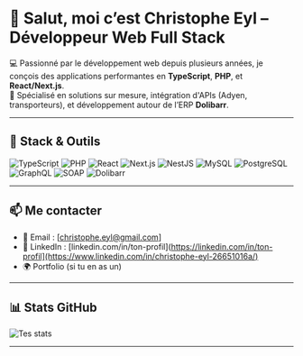 # 👋 Salut, moi c’est Christophe Eyl – Développeur Web Full Stack

💻 Passionné par le développement web depuis plusieurs années, je conçois des applications performantes en **TypeScript**, **PHP**, et **React/Next.js**.  
🎯 Spécialisé en solutions sur mesure, intégration d'APIs (Adyen, transporteurs), et développement autour de l’ERP **Dolibarr**.

---

## 🧰 Stack & Outils

![TypeScript](https://img.shields.io/badge/-TypeScript-3178C6?logo=typescript&logoColor=white)
![PHP](https://img.shields.io/badge/-PHP-777BB4?logo=php&logoColor=white)
![React](https://img.shields.io/badge/-React-61DAFB?logo=react&logoColor=black)
![Next.js](https://img.shields.io/badge/-Next.js-000?logo=next.js)
![NestJS](https://img.shields.io/badge/-NestJS-E0234E?logo=nestjs&logoColor=white)
![MySQL](https://img.shields.io/badge/-MySQL-4479A1?logo=mysql&logoColor=white)
![PostgreSQL](https://img.shields.io/badge/-PostgreSQL-336791?logo=postgresql&logoColor=white)
![GraphQL](https://img.shields.io/badge/-GraphQL-E10098?logo=graphql&logoColor=white)
![SOAP](https://img.shields.io/badge/-SOAP-0A0A0A?style=flat&logoColor=white)
![Dolibarr](https://img.shields.io/badge/-Dolibarr-0A0A0A?style=flat&logoColor=white)

---

## 📫 Me contacter

- 📧 Email : [christophe.eyl@gmail.com]
- 💼 LinkedIn : [linkedin.com/in/ton-profil](https://linkedin.com/in/ton-profil](https://www.linkedin.com/in/christophe-eyl-26651016a/)
- 🌍 Portfolio (si tu en as un)

---

## 📊 Stats GitHub

![Tes stats](https://github-readme-stats.vercel.app/api?username=ton-username-github&show_icons=true&theme=tokyonight)

---

